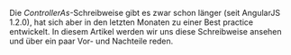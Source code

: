 Die _ControllerAs_-Schreibweise gibt es zwar schon länger (seit AngularJS 1.2.0), hat sich aber in den letzten Monaten zu einer Best practice entwickelt. In diesem Artikel werden wir uns diese Schreibweise ansehen und über ein paar Vor- und Nachteile reden.
